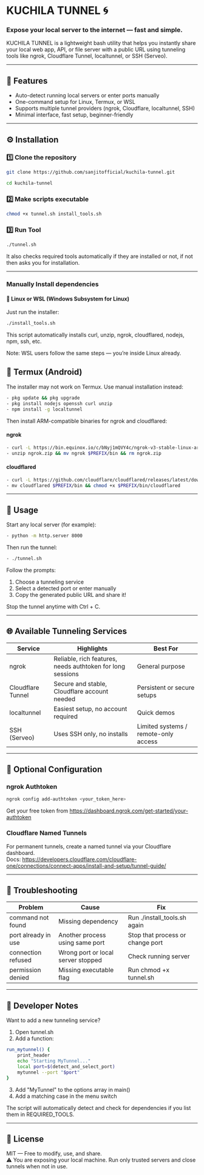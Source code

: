 # KUCHILA TUNNEL 🌀  
### Expose your local server to the internet — fast and simple.

KUCHILA TUNNEL is a lightweight bash utility that helps you instantly share your local web app, API, or file server with a public URL using tunneling tools like ngrok, Cloudflare Tunnel, localtunnel, or SSH (Serveo).

---

## 🧩 Features
- Auto-detect running local servers or enter ports manually  
- One-command setup for Linux, Termux, or WSL  
- Supports multiple tunnel providers (ngrok, Cloudflare, localtunnel, SSH)  
- Minimal interface, fast setup, beginner-friendly  

---

## ⚙️ Installation

### 1️⃣ Clone the repository
```sh
git clone https://github.com/sanjitofficial/kuchila-tunnel.git
```
```sh
cd kuchila-tunnel
```
### 2️⃣ Make scripts executable
```sh
chmod +x tunnel.sh install_tools.sh
```

### 3️⃣ Run Tool
```sh
./tunnel.sh
```
It also checks required tools automatically if they are installed or not, if not then asks you for installation.

---

### Manually Install dependencies

#### 🐧 Linux or WSL (Windows Subsystem for Linux)
Just run the installer:
```sh
./install_tools.sh
```
This script automatically installs curl, unzip, ngrok, cloudflared, nodejs, npm, ssh, etc.

Note: WSL users follow the same steps — you’re inside Linux already.

## 📱 Termux (Android)
The installer may not work on Termux. Use manual installation instead:
```sh
- pkg update && pkg upgrade
- pkg install nodejs openssh curl unzip
- npm install -g localtunnel
```
Then install ARM-compatible binaries for ngrok and cloudflared:
#### ngrok
```sh
- curl -L https://bin.equinox.io/c/bNyj1mQVY4c/ngrok-v3-stable-linux-arm64.zip -o ngrok.zip
- unzip ngrok.zip && mv ngrok $PREFIX/bin && rm ngrok.zip
```
#### cloudflared
```sh
- curl -L https://github.com/cloudflare/cloudflared/releases/latest/download/cloudflared-linux-arm64 -o cloudflared
- mv cloudflared $PREFIX/bin && chmod +x $PREFIX/bin/cloudflared
```
---

## 🚀 Usage
Start any local server (for example):
```sh
- python -m http.server 8000
```
Then run the tunnel:
```sh
- ./tunnel.sh
```

Follow the prompts:
1. Choose a tunneling service  
2. Select a detected port or enter manually  
3. Copy the generated public URL and share it!  

Stop the tunnel anytime with Ctrl + C.

---

## 🌐 Available Tunneling Services

| Service | Highlights | Best For |
|----------|-------------|----------|
| ngrok | Reliable, rich features, needs authtoken for long sessions | General purpose |
| Cloudflare Tunnel | Secure and stable, Cloudflare account needed | Persistent or secure setups |
| localtunnel | Easiest setup, no account required | Quick demos |
| SSH (Serveo) | Uses SSH only, no installs | Limited systems / remote-only access |

---

## 🔑 Optional Configuration

### ngrok Authtoken
```sh
ngrok config add-authtoken <your_token_here>
```
Get your free token from https://dashboard.ngrok.com/get-started/your-authtoken

### Cloudflare Named Tunnels
For permanent tunnels, create a named tunnel via your Cloudflare dashboard.  
Docs: https://developers.cloudflare.com/cloudflare-one/connections/connect-apps/install-and-setup/tunnel-guide/

---

## 🧠 Troubleshooting

| Problem | Cause | Fix |
|----------|--------|-----|
| command not found | Missing dependency | Run ./install_tools.sh again |
| port already in use | Another process using same port | Stop that process or change port |
| connection refused | Wrong port or local server stopped | Check running server |
| permission denied | Missing executable flag | Run chmod +x tunnel.sh |

---

## 🧰 Developer Notes

Want to add a new tunneling service?

1. Open tunnel.sh  
2. Add a function:
```sh
run_mytunnel() {
    print_header
    echo "Starting MyTunnel..."
    local port=$(detect_and_select_port)
    mytunnel --port "$port"
}
```
3. Add "MyTunnel" to the options array in main()  
4. Add a matching case in the menu switch

The script will automatically detect and check for dependencies if you list them in REQUIRED_TOOLS.

---

## 🪪 License
MIT — Free to modify, use, and share.  
⚠️ You are exposing your local machine. Run only trusted servers and close tunnels when not in use.
